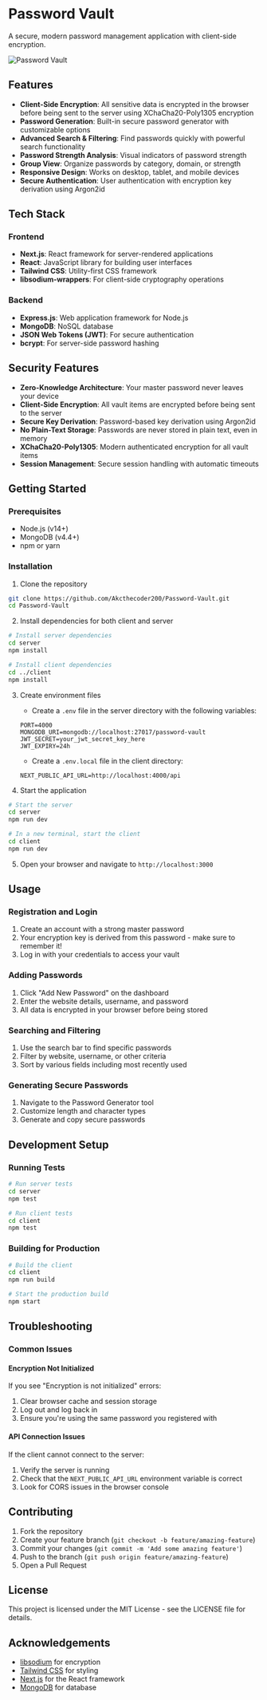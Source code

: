 # Password Vault

A secure, modern password management application with client-side encryption.

![Password Vault](https://via.placeholder.com/800x400?text=Password+Vault)

## Features

- **Client-Side Encryption**: All sensitive data is encrypted in the browser before being sent to the server using XChaCha20-Poly1305 encryption
- **Password Generation**: Built-in secure password generator with customizable options
- **Advanced Search & Filtering**: Find passwords quickly with powerful search functionality
- **Password Strength Analysis**: Visual indicators of password strength
- **Group View**: Organize passwords by category, domain, or strength
- **Responsive Design**: Works on desktop, tablet, and mobile devices
- **Secure Authentication**: User authentication with encryption key derivation using Argon2id

## Tech Stack

### Frontend

- **Next.js**: React framework for server-rendered applications
- **React**: JavaScript library for building user interfaces
- **Tailwind CSS**: Utility-first CSS framework
- **libsodium-wrappers**: For client-side cryptography operations

### Backend

- **Express.js**: Web application framework for Node.js
- **MongoDB**: NoSQL database
- **JSON Web Tokens (JWT)**: For secure authentication
- **bcrypt**: For server-side password hashing

## Security Features

- **Zero-Knowledge Architecture**: Your master password never leaves your device
- **Client-Side Encryption**: All vault items are encrypted before being sent to the server
- **Secure Key Derivation**: Password-based key derivation using Argon2id
- **No Plain-Text Storage**: Passwords are never stored in plain text, even in memory
- **XChaCha20-Poly1305**: Modern authenticated encryption for all vault items
- **Session Management**: Secure session handling with automatic timeouts

## Getting Started

### Prerequisites

- Node.js (v14+)
- MongoDB (v4.4+)
- npm or yarn

### Installation

1. Clone the repository

```bash
git clone https://github.com/Akcthecoder200/Password-Vault.git
cd Password-Vault
```

2. Install dependencies for both client and server

```bash
# Install server dependencies
cd server
npm install

# Install client dependencies
cd ../client
npm install
```

3. Create environment files

   - Create a `.env` file in the server directory with the following variables:

   ```
   PORT=4000
   MONGODB_URI=mongodb://localhost:27017/password-vault
   JWT_SECRET=your_jwt_secret_key_here
   JWT_EXPIRY=24h
   ```

   - Create a `.env.local` file in the client directory:

   ```
   NEXT_PUBLIC_API_URL=http://localhost:4000/api
   ```

4. Start the application

```bash
# Start the server
cd server
npm run dev

# In a new terminal, start the client
cd client
npm run dev
```

5. Open your browser and navigate to `http://localhost:3000`

## Usage

### Registration and Login

1. Create an account with a strong master password
2. Your encryption key is derived from this password - make sure to remember it!
3. Log in with your credentials to access your vault

### Adding Passwords

1. Click "Add New Password" on the dashboard
2. Enter the website details, username, and password
3. All data is encrypted in your browser before being stored

### Searching and Filtering

1. Use the search bar to find specific passwords
2. Filter by website, username, or other criteria
3. Sort by various fields including most recently used

### Generating Secure Passwords

1. Navigate to the Password Generator tool
2. Customize length and character types
3. Generate and copy secure passwords

## Development Setup

### Running Tests

```bash
# Run server tests
cd server
npm test

# Run client tests
cd client
npm test
```

### Building for Production

```bash
# Build the client
cd client
npm run build

# Start the production build
npm start
```

## Troubleshooting

### Common Issues

#### Encryption Not Initialized

If you see "Encryption is not initialized" errors:

1. Clear browser cache and session storage
2. Log out and log back in
3. Ensure you're using the same password you registered with

#### API Connection Issues

If the client cannot connect to the server:

1. Verify the server is running
2. Check that the `NEXT_PUBLIC_API_URL` environment variable is correct
3. Look for CORS issues in the browser console

## Contributing

1. Fork the repository
2. Create your feature branch (`git checkout -b feature/amazing-feature`)
3. Commit your changes (`git commit -m 'Add some amazing feature'`)
4. Push to the branch (`git push origin feature/amazing-feature`)
5. Open a Pull Request

## License

This project is licensed under the MIT License - see the LICENSE file for details.

## Acknowledgements

- [libsodium](https://github.com/jedisct1/libsodium) for encryption
- [Tailwind CSS](https://tailwindcss.com) for styling
- [Next.js](https://nextjs.org) for the React framework
- [MongoDB](https://www.mongodb.com) for database
